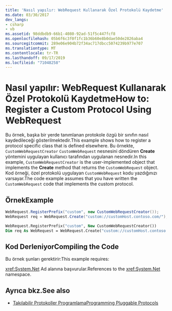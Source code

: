 ```yaml
---
title: 'Nasıl yapılır: WebRequest Kullanarak Özel Protokolü Kaydetme'
ms.date: 03/30/2017
dev_langs:
- csharp
- vb
ms.assetid: 98ddbdb9-66b1-4080-92ad-51f5c447fcf8
ms.openlocfilehash: 05b6f6c3f0f1fc1b36b60e8b0dae50de2826aba4
ms.sourcegitcommit: 289e06e904b72f34ac717dbcc5074239b977e707
ms.translationtype: MT
ms.contentlocale: tr-TR
ms.lasthandoff: 09/17/2019
ms.locfileid: "71048258"
---
```

# <a name="how-to-register-a-custom-protocol-using-webrequest"></a><span data-ttu-id="43579-102">Nasıl yapılır: WebRequest Kullanarak Özel Protokolü Kaydetme</span><span class="sxs-lookup"><span data-stu-id="43579-102">How to: Register a Custom Protocol Using WebRequest</span></span>
<span data-ttu-id="43579-103">Bu örnek, başka bir yerde tanımlanan protokole özgü bir sınıfın nasıl kaydedileceği gösterilmektedir.</span><span class="sxs-lookup"><span data-stu-id="43579-103">This example shows how to register a protocol specific class that is defined elsewhere.</span></span> <span data-ttu-id="43579-104">Bu örnekte, `CustomWebRequestCreator` `CustomWebRequest` nesnesini döndüren **Create** yöntemini uygulayan kullanıcı tarafından uygulanan nesnedir.</span><span class="sxs-lookup"><span data-stu-id="43579-104">In this example, `CustomWebRequestCreator` is the user-implemented object that implements the **Create** method that returns the `CustomWebRequest` object.</span></span> <span data-ttu-id="43579-105">Kod örneği, özel protokolü uygulayan `CustomWebRequest` kodu yazdığınızı varsayar.</span><span class="sxs-lookup"><span data-stu-id="43579-105">The code example assumes that you have written the `CustomWebRequest` code that implements the custom protocol.</span></span>  
  
## <a name="example"></a><span data-ttu-id="43579-106">Örnek</span><span class="sxs-lookup"><span data-stu-id="43579-106">Example</span></span>  
  
```csharp  
WebRequest.RegisterPrefix("custom", new CustomWebRequestCreator());  
WebRequest req = WebRequest.Create("custom://customHost.contoso.com/");  
```  
  
```vb  
WebRequest.RegisterPrefix("custom", New CustomWebRequestCreator())  
Dim req As WebRequest = WebRequest.Create("custom://customHost.contoso.com/")  
```  
  
## <a name="compiling-the-code"></a><span data-ttu-id="43579-107">Kod Derleniyor</span><span class="sxs-lookup"><span data-stu-id="43579-107">Compiling the Code</span></span>  
 <span data-ttu-id="43579-108">Bu örnek şunları gerektirir:</span><span class="sxs-lookup"><span data-stu-id="43579-108">This example requires:</span></span>  
  
 <span data-ttu-id="43579-109"><xref:System.Net> Ad alanına başvurular.</span><span class="sxs-lookup"><span data-stu-id="43579-109">References to the <xref:System.Net> namespace.</span></span>  
  
## <a name="see-also"></a><span data-ttu-id="43579-110">Ayrıca bkz.</span><span class="sxs-lookup"><span data-stu-id="43579-110">See also</span></span>

- [<span data-ttu-id="43579-111">Takılabilir Protokoller Programlama</span><span class="sxs-lookup"><span data-stu-id="43579-111">Programming Pluggable Protocols</span></span>](programming-pluggable-protocols.md)

